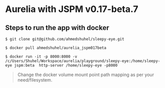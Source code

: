 # Aurelia with JSPM v0.17-beta.7

## Steps to run the app with docker

```shell 
$ git clone git@github.com/ahmedshuhel/sleepy-eye.git

$ docker pull ahmedshuhel/aurelia_jspm017beta

$ docker run -it -p 8000:8000 -v /c/Users/Shuhel/Workspace/aurelia/playground/sleepy-eye:/home/sleepy-eye jspm:beta  http-server /home/sleepy-eye -p8000 

```

> Change the docker volume mount point path mapping as per your need/filesystem.
